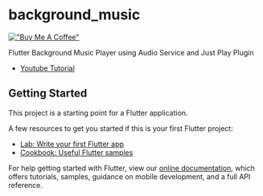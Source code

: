 # background_music

[!["Buy Me A Coffee"](https://www.buymeacoffee.com/assets/img/custom_images/orange_img.png)](https://www.buymeacoffee.com/PathwayYT)

Flutter Background Music Player using Audio Service and Just Play Plugin

- [Youtube Tutorial](https://www.youtube.com/watch?v=MW_QAdzuoW0)

## Getting Started

This project is a starting point for a Flutter application.

A few resources to get you started if this is your first Flutter project:

- [Lab: Write your first Flutter app](https://flutter.dev/docs/get-started/codelab)
- [Cookbook: Useful Flutter samples](https://flutter.dev/docs/cookbook)

For help getting started with Flutter, view our
[online documentation](https://flutter.dev/docs), which offers tutorials,
samples, guidance on mobile development, and a full API reference.
